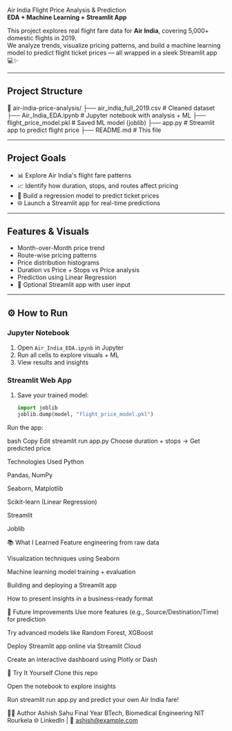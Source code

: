  Air India Flight Price Analysis & Prediction  
**EDA + Machine Learning + Streamlit App**

This project explores real flight fare data for **Air India**, covering 5,000+ domestic flights in 2019.  
We analyze trends, visualize pricing patterns, and build a machine learning model to predict flight ticket prices — all wrapped in a sleek Streamlit app 💻✨

---

##  Project Structure

📁 air-india-price-analysis/
├── air_india_full_2019.csv # Cleaned dataset
├── Air_India_EDA.ipynb # Jupyter notebook with analysis + ML
├── flight_price_model.pkl # Saved ML model (joblib)
├── app.py # Streamlit app to predict flight price
├── README.md # This file


---

##  Project Goals

- 📊 Explore Air India's flight fare patterns  
- 📈 Identify how duration, stops, and routes affect pricing  
- 🧠 Build a regression model to predict ticket prices  
- 🌐 Launch a Streamlit app for real-time predictions

---

##  Features & Visuals

- Month-over-Month price trend  
- Route-wise pricing patterns  
- Price distribution histograms  
- Duration vs Price + Stops vs Price analysis  
- Prediction using Linear Regression  
- 🔮 Optional Streamlit app with user input

---

## ⚙ How to Run

###  Jupyter Notebook
1. Open `Air_India_EDA.ipynb` in Jupyter  
2. Run all cells to explore visuals + ML  
3. View results and insights  

###  Streamlit Web App
1. Save your trained model:
   ```python
   import joblib  
   joblib.dump(model, "flight_price_model.pkl")
Run the app:

bash
Copy
Edit
streamlit run app.py
Choose duration + stops → Get predicted price 

 Technologies Used
Python

Pandas, NumPy

Seaborn, Matplotlib

Scikit-learn (Linear Regression)

Streamlit

Joblib

📚 What I Learned
Feature engineering from raw data

Visualization techniques using Seaborn

Machine learning model training + evaluation

Building and deploying a Streamlit app

How to present insights in a business-ready format

🧠 Future Improvements
Use more features (e.g., Source/Destination/Time) for prediction

Try advanced models like Random Forest, XGBoost

Deploy Streamlit app online via Streamlit Cloud

Create an interactive dashboard using Plotly or Dash

🚀 Try It Yourself
Clone this repo

Open the notebook to explore insights

Run streamlit run app.py and predict your own Air India fare!

🙋‍♂️ Author
Ashish Sahu
Final Year BTech, Biomedical Engineering
NIT Rourkela
🌐 LinkedIn | 💌 ashish@example.com

